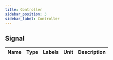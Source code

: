 ```yaml
---
title: Controller
sidebar_position: 3
sidebar_label: Controller
---
```


## Signal

| Name | Type | Labels | Unit | Description |
| ---- | ---- | ------ | ---- | ----------- |
